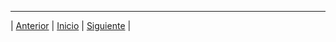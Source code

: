 


























***
| [Anterior](https://github.com/WilderTurriza/Enterate/blob/main/Documentos/Trabajo%20en%20equipo.md "Anterior") 
| [Inicio](https://github.com/Geovanna-med/Enterate "Inicio") 
| [Siguiente](https://github.com/WilderTurriza/Enterate/blob/main/Documentos/Bit%C3%A1cora.md "Siguiente") |
